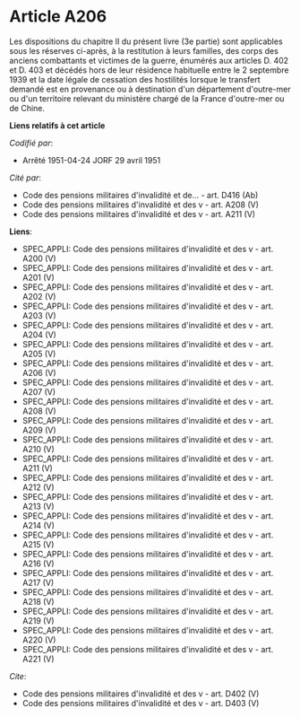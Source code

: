 # Article A206

Les dispositions du chapitre II du présent livre (3e partie) sont applicables sous les réserves ci-après, à la restitution à
leurs familles, des corps des anciens combattants et victimes de la guerre, énumérés aux articles D. 402 et D. 403 et décédés
hors de leur résidence habituelle entre le 2 septembre 1939 et la date légale de cessation des hostilités lorsque le
transfert demandé est en provenance ou à destination d'un département d'outre-mer ou d'un territoire relevant du ministère
chargé de la France d'outre-mer ou de Chine.

**Liens relatifs à cet article**

_Codifié par_:

  - Arrêté 1951-04-24 JORF 29 avril 1951

_Cité par_:

  - Code des pensions militaires d'invalidité et de... - art. D416 (Ab)
  - Code des pensions militaires d'invalidité et des v - art. A208 (V)
  - Code des pensions militaires d'invalidité et des v - art. A211 (V)

**Liens**:

  - SPEC_APPLI: Code des pensions militaires d'invalidité et des v - art. A200 (V)
  - SPEC_APPLI: Code des pensions militaires d'invalidité et des v - art. A201 (V)
  - SPEC_APPLI: Code des pensions militaires d'invalidité et des v - art. A202 (V)
  - SPEC_APPLI: Code des pensions militaires d'invalidité et des v - art. A203 (V)
  - SPEC_APPLI: Code des pensions militaires d'invalidité et des v - art. A204 (V)
  - SPEC_APPLI: Code des pensions militaires d'invalidité et des v - art. A205 (V)
  - SPEC_APPLI: Code des pensions militaires d'invalidité et des v - art. A206 (V)
  - SPEC_APPLI: Code des pensions militaires d'invalidité et des v - art. A207 (V)
  - SPEC_APPLI: Code des pensions militaires d'invalidité et des v - art. A208 (V)
  - SPEC_APPLI: Code des pensions militaires d'invalidité et des v - art. A209 (V)
  - SPEC_APPLI: Code des pensions militaires d'invalidité et des v - art. A210 (V)
  - SPEC_APPLI: Code des pensions militaires d'invalidité et des v - art. A211 (V)
  - SPEC_APPLI: Code des pensions militaires d'invalidité et des v - art. A212 (V)
  - SPEC_APPLI: Code des pensions militaires d'invalidité et des v - art. A213 (V)
  - SPEC_APPLI: Code des pensions militaires d'invalidité et des v - art. A214 (V)
  - SPEC_APPLI: Code des pensions militaires d'invalidité et des v - art. A215 (V)
  - SPEC_APPLI: Code des pensions militaires d'invalidité et des v - art. A216 (V)
  - SPEC_APPLI: Code des pensions militaires d'invalidité et des v - art. A217 (V)
  - SPEC_APPLI: Code des pensions militaires d'invalidité et des v - art. A218 (V)
  - SPEC_APPLI: Code des pensions militaires d'invalidité et des v - art. A219 (V)
  - SPEC_APPLI: Code des pensions militaires d'invalidité et des v - art. A220 (V)
  - SPEC_APPLI: Code des pensions militaires d'invalidité et des v - art. A221 (V)

_Cite_:

  - Code des pensions militaires d'invalidité et des v - art. D402 (V)
  - Code des pensions militaires d'invalidité et des v - art. D403 (V)
